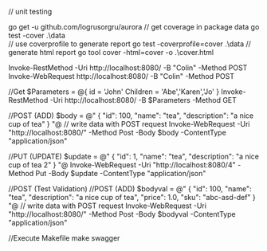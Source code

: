 // unit testing

go get -u github.com/logrusorgru/aurora
// get coverage in package data
go test -cover .\data\
// use coverprofile to generate report
go test -coverprofile=cover .\data
// generate html report
go tool cover -html=cover -o .\cover.html

Invoke-RestMethod -Uri http://localhost:8080/ -B "Colin" -Method POST
Invoke-WebRequest http://localhost:8080/ -B "Colin" -Method POST

//Get
$Parameters = @{
  id = 'John'
  Children = 'Abe','Karen','Jo'
}
Invoke-RestMethod -Uri http://localhost:8080/ -B $Parameters -Method GET


//POST (ADD) 
$body = @"
 {
     "id": 100,
     "name": "tea",
     "description": "a nice cup of tea"
 }
"@
// write data with POST request
Invoke-WebRequest -Uri "http://localhost:8080/" -Method Post -Body $body -ContentType "application/json"

//PUT (UPDATE)
$update = @"
 {
     "id": 1,
     "name": "tea",
     "description": "a nice cup of tea 2"
 }
"@
Invoke-WebRequest -Uri "http://localhost:8080/4" -Method Put -Body $update -ContentType "application/json"

//POST (Test Validation)
//POST (ADD) 
$bodyval = @"
 {
     "id": 100,
     "name": "tea",
     "description": "a nice cup of tea",
     "price": 1.0,
     "sku": "abc-asd-def"
 }
"@
// write data with POST request
Invoke-WebRequest -Uri "http://localhost:8080/" -Method Post -Body $bodyval -ContentType "application/json"

//Execute Makefile
make swagger